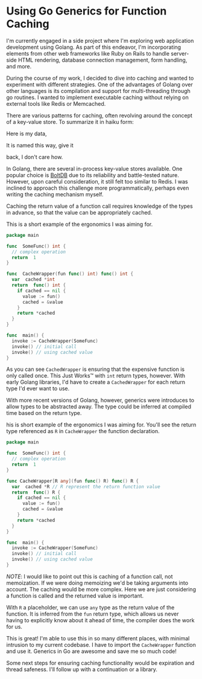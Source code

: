 # Using Go Generics for Function Caching

I'm currently engaged in a side project where I'm exploring web application
development using Golang. As part of this endeavor, I'm incorporating elements
from other web frameworks like Ruby on Rails to handle server-side HTML
rendering, database connection management, form handling, and more.

During the course of my work, I decided to dive into caching and wanted to
experiment with different strategies. One of the advantages of Golang over other
languages is its compilation and support for multi-threading through go
routines. I wanted to implement executable caching without relying on external
tools like Redis or Memcached.

There are various patterns for caching, often revolving around the concept of a
key-value store. To summarize it in haiku form:

Here is my data,

It is named this way, give it

back, I don't care how.

In Golang, there are several in-process key-value stores available. One popular
choice is [BoltDB](https://github.com/boltdb/bolt) due to its reliability and
battle-tested nature. However, upon careful consideration, it still felt too
similar to Redis. I was inclined to approach this challenge more
programmatically, perhaps even writing the caching mechanism myself.

Caching the return value of a function call requires knowledge of the types in
advance, so that the value can be appropriately cached.

This is a short example of the ergonomics I was aiming for.

```go
package main

func  SomeFunc() int {
  // complex operation
  return  1
}

func  CacheWrapper(fun func() int) func() int {
  var  cached *int
  return  func() int {
    if cached == nil {
      value := fun()
      cached = &value
    }
    return *cached
  }
}

func  main() {
  invoke := CacheWrapper(SomeFunc)
  invoke() // initial call
  invoke() // using cached value
}
```

As you can see `CachedWrapper` is ensuring that the expensive function is only
called once. This Just Works™ with `int` return types, however. With early
Golang libraries, I'd have to create a `CachedWrapper` for each return type I'd
ever want to use.

With more recent versions of Golang, however, generics were introduces to allow
types to be abstracted away. The type could be inferred at compiled time based
on the return type.

his is short example of the ergonomics I was aiming for. You'll see the return
type referenced as `R` in `CacheWrapper` the function declaration.

```go
package main

func  SomeFunc() int {
  // complex operation
  return  1
}

func CacheWrapper[R any](fun func() R) func() R {
  var  cached *R // R represent the return function value
  return  func() R {
    if cached == nil {
      value := fun()
      cached = &value
    }
    return *cached
  }
}

func  main() {
  invoke := CacheWrapper(SomeFunc)
  invoke() // initial call
  invoke() // using cached value
}
```

_NOTE_: I would like to point out this is caching of a function call, not
memoization. If we were doing memoizing we'd be taking arguments into account.
The caching would be more complex. Here we are just considering a function is
called and the returned value is important.

With `R` a placeholder, we can use `any` type as the return value of the
function. It is inferred from the `fun` return type, which allows us never
having to explicitly know about it ahead of time, the compiler does the work for
us.

This is great! I'm able to use this in so many different places, with minimal
intrusion to my current codebase. I have to import the `CacheWrapper` function
and use it. Generics in Go are awesome and save me so much code!

Some next steps for ensuring caching functionality would be expiration and
thread safeness. I'll follow up with a continuation or a library.
